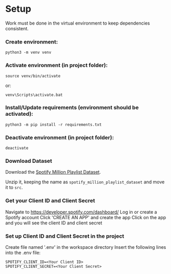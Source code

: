 
# Setup

Work must be done in the virtual environment to keep dependencies consistent.

### Create environment:

```
python3 -m venv venv
```

### Activate environment (in project folder):

```
source venv/bin/activate
```

or:

```
venv\Scripts\activate.bat
```

### Install/Update requirements (environment should be activated):

```
python3 -m pip install -r requirements.txt
```

### Deactivate environment (in project folder):

```
deactivate
```

### Download Dataset

Download the [Spotify Million Playlist Dataset](https://www.aicrowd.com/challenges/spotify-million-playlist-dataset-challenge).

Unzip it, keeping the name as `spotify_million_playlist_dataset` and move it to `src`.

### Get your Client ID and Client Secret

Navigate to https://developer.spotify.com/dashboard/
Log in or create a Spotify account
Click 'CREATE AN APP' and create the app
Click on the app and you will see the client ID and client secret

### Set up Client ID and Client Secret in the project

Create file named '.env' in the workspace directory
Insert the following lines into the .env file:
```
SPOTIFY_CLIENT_ID=<Your Client ID>
SPOTIFY_CLIENT_SECRET=<Your Client Secret>
```
